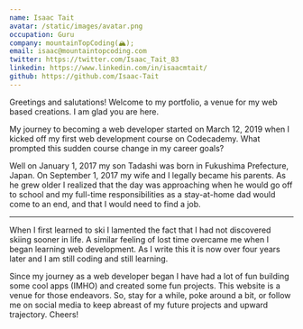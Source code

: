 ```yaml
---
name: Isaac Tait
avatar: /static/images/avatar.png
occupation: Guru
company: mountainTopCoding(🏔);
email: isaac@mountaintopcoding.com
twitter: https://twitter.com/Isaac_Tait_83
linkedin: https://www.linkedin.com/in/isaacmtait/
github: https://github.com/Isaac-Tait
---
```


Greetings and salutations! Welcome to my portfolio, a venue for my web based creations. I am glad you are here.

My journey to becoming a web developer started on March 12, 2019 when I kicked off my first web development course on Codecademy. What prompted this sudden course change in my career goals?

Well on January 1, 2017 my son Tadashi was born in Fukushima Prefecture, Japan. On September 1, 2017 my wife and I legally became his parents. As he grew older I realized that the day was approaching when he would go off to school and my full-time responsibilities as a stay-at-home dad would come to an end, and that I would need to find a job.

---

When I first learned to ski I lamented the fact that I had not discovered skiing sooner in life. A similar feeling of lost time overcame me when I began learning web development. As I write this it is now over four years later and I am still coding and still learning.

Since my journey as a web developer began I have had a lot of fun building some cool apps (IMHO) and created some fun projects. This website is a venue for those endeavors. So, stay for a while, poke around a bit, or follow me on social media to keep abreast of my future projects and upward trajectory. Cheers!
